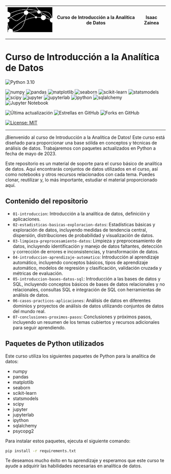 | ![Isaac Zainea](https://raw.githubusercontent.com/Izainea/Izainea.github.io/master/logo.png) | Curso de Introducción a la Analítica de Datos | Isaac Zainea |
|:---:|:---:|:---:|
---
# Curso de Introducción a la Analítica de Datos

![Python 3.10](https://img.shields.io/badge/python-3.10-blue.svg)

![numpy](https://img.shields.io/badge/numpy-1.23.4-blue) ![pandas](https://img.shields.io/badge/pandas-2.0.0-blue) ![matplotlib](https://img.shields.io/badge/matplotlib-0.1.6-blue) ![seaborn](https://img.shields.io/badge/seaborn-0.12.1-blue) ![scikit-learn](https://img.shields.io/badge/scikit_learn-1.1.2-blue) ![statsmodels](https://img.shields.io/badge/statsmodels-0.13.2-blue) ![scipy](https://img.shields.io/badge/scipy-1.9.2-blue) ![jupyter](https://img.shields.io/badge/jupyter-1.0.0-orange) ![jupyterlab](https://img.shields.io/badge/jupyterlab-3.6.3-orange) ![ipython](https://img.shields.io/badge/ipython-8.5.0-orange) ![sqlalchemy](https://img.shields.io/badge/sqlalchemy-2.0.9-blue) ![Jupyter Notebook](https://img.shields.io/badge/Jupyter-Notebook-orange)



![Última actualización](https://img.shields.io/github/last-commit/izainea/introduccion-analitica-datos.svg) 
![Estrellas en GitHub](https://img.shields.io/github/stars/izainea/introduccion-analitica-datos?style=social) ![Forks en GitHub](https://img.shields.io/github/forks/izainea/introduccion-analitica-datos?style=social)


[![License: MIT](https://img.shields.io/badge/License-MIT-green.svg)](https://opensource.org/licenses/MIT)

---
¡Bienvenido al curso de Introducción a la Analítica de Datos! Este curso está diseñado para proporcionar una base sólida en conceptos y técnicas de análisis de datos. Trabajaremos con paquetes actualizados en Python a fecha de mayo de 2023.

Este repositorio es un material de soporte para el curso básico de analítica de datos. Aquí encontrarás conjuntos de datos utilizados en el curso, así como notebooks y otros recursos relacionados con cada tema. Puedes clonar, reutilizar y, lo más importante, estudiar el material proporcionado aquí.

## Contenido del repositorio

- `01-introduccion`: Introducción a la analítica de datos, definición y aplicaciones.
- `02-estadisticas-basicas-exploracion-datos`: Estadísticas básicas y exploración de datos, incluyendo medidas de tendencia central, dispersión, distribuciones de probabilidad y visualización de datos.
- `03-limpieza-preprocesamiento-datos`: Limpieza y preprocesamiento de datos, incluyendo identificación y manejo de datos faltantes, detección y corrección de errores e inconsistencias, y transformación de datos.
- `04-introduccion-aprendizaje-automatico`: Introducción al aprendizaje automático, incluyendo conceptos básicos, tipos de aprendizaje automático, modelos de regresión y clasificación, validación cruzada y métricas de evaluación.
- `05-introduccion-bases-datos-sql`: Introducción a las bases de datos y SQL, incluyendo conceptos básicos de bases de datos relacionales y no relacionales, consultas SQL e integración de SQL con herramientas de análisis de datos.
- `06-casos-practicos-aplicaciones`: Análisis de datos en diferentes dominios y proyectos de análisis de datos utilizando conjuntos de datos del mundo real.
- `07-conclusiones-proximos-pasos`: Conclusiones y próximos pasos, incluyendo un resumen de los temas cubiertos y recursos adicionales para seguir aprendiendo.

## Paquetes de Python utilizados

Este curso utiliza los siguientes paquetes de Python para la analítica de datos:

- numpy
- pandas
- matplotlib
- seaborn
- scikit-learn
- statsmodels
- scipy
- jupyter
- jupyterlab
- ipython
- sqlalchemy
- psycopg2

Para instalar estos paquetes, ejecuta el siguiente comando:

```bash
pip install -r requirements.txt
```

Te deseamos mucho éxito en tu aprendizaje y esperamos que este curso te ayude a adquirir las habilidades necesarias en analítica de datos.